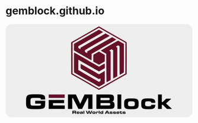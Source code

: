 # gemblock.github.io

<div align="center">

  <a href="https://gemblock.co">
    <img src="img/splash.png" 
    max-width="1500px" alt="gemblock co. real world assets"/>
   
  </a>
</div>
